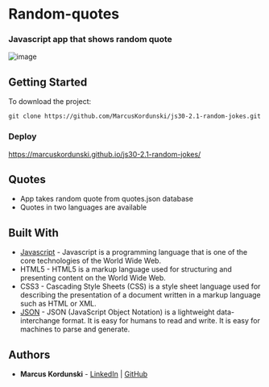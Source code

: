 # Random-quotes
### Javascript app that shows random quote

![image](https://user-images.githubusercontent.com/95471509/190904893-d407a2c4-8a76-4342-8a71-ecfbabe6e20c.png)


## Getting Started
To download the project:
```
git clone https://github.com/MarcusKordunski/js30-2.1-random-jokes.git
```
### Deploy
https://marcuskordunski.github.io/js30-2.1-random-jokes/
## Quotes
* App takes random quote from quotes.json database
* Quotes in two languages are available 
## Built With
* [Javascript](https://www.javascript.com/) - Javascript is a programming language that is one of the core technologies of the World Wide Web.
* HTML5 - HTML5 is a markup language used for structuring and presenting content on the World Wide Web.
* CSS3 - Cascading Style Sheets (CSS) is a style sheet language used for describing the presentation of a document written in a markup language such as HTML or XML.
* [JSON](https://www.json.org/json-en.html) - JSON (JavaScript Object Notation) is a lightweight data-interchange format. It is easy for humans to read and write. It is easy for machines to parse and generate.
## Authors

* **Marcus Kordunski** - 
[LinkedIn](https://www.linkedin.com/in/marcus-kordunski/) | 
[GitHub](https://github.com/MarcusKordunski)
